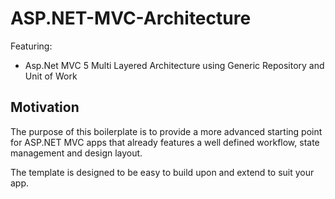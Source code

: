 # ASP.NET-MVC-Architecture

Featuring:

- Asp.Net MVC 5 Multi Layered Architecture using Generic Repository and Unit of Work

## Motivation

The purpose of this boilerplate is to provide a more advanced starting point for ASP.NET MVC apps that already features a well defined workflow, state management and design layout.

The template is designed to be easy to build upon and extend to suit your app.

